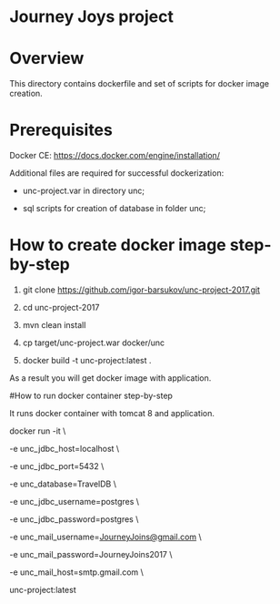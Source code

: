 # Journey Joys project

# Overview

This directory contains dockerfile and set of scripts for docker image creation.

# Prerequisites

Docker CE: https://docs.docker.com/engine/installation/

Additional files are required for successful dockerization:

- unc-project.var in directory unc;

- sql scripts for creation of database in folder unc;


# How to create docker image step-by-step

1) git clone https://github.com/igor-barsukov/unc-project-2017.git

2) cd unc-project-2017

3) mvn clean install

4) cp target/unc-project.war docker/unc

5) docker build -t unc-project:latest .

As a result you will get docker image with application.

#How to run docker container step-by-step

It runs docker container with tomcat 8 and application.

docker run -it \

-e unc_jdbc_host=localhost \

-e unc_jdbc_port=5432 \

-e unc_database=TravelDB \

-e unc_jdbc_username=postgres \

-e unc_jdbc_password=postgres \

-e unc_mail_username=JourneyJoins@gmail.com \

-e unc_mail_password=JourneyJoins2017 \

-e unc_mail_host=smtp.gmail.com \

unc-project:latest
